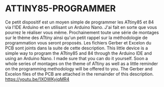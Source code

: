 # ATTINY85-PROGRAMMER
Ce petit dispositif est un moyen simple de programmer les ATtiny85 et 84 via l'IDE Arduino et en utilisant un Arduino Nano. J'ai fait en sorte que vous pourrez le réaliser vous même. Prochainement toute une série de montages sur le thème des ATtiny ainsi qu'un petit rappel sur la méthodologie de programmation vous seront proposés. Les fichiers Gerber et Excelon du PCB sont joints dans la suite de cette description.   This little device is a simple way to program the ATtiny85 and 84 through the Arduino IDE and using an Arduino Nano. I made sure that you can do it yourself. Soon a whole series of montages on the theme of ATtiny as well as a little reminder on the programming methodology will be offered to you. The Gerber and Excelon files of the PCB are attached in the remainder of this description. https://youtu.be/1XOWKyjqMR4


